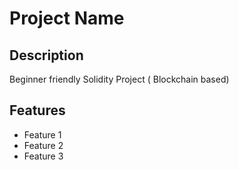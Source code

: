 # Project Name

## Description
Beginner friendly Solidity Project ( Blockchain based)

## Features
- Feature 1
- Feature 2
- Feature 3
